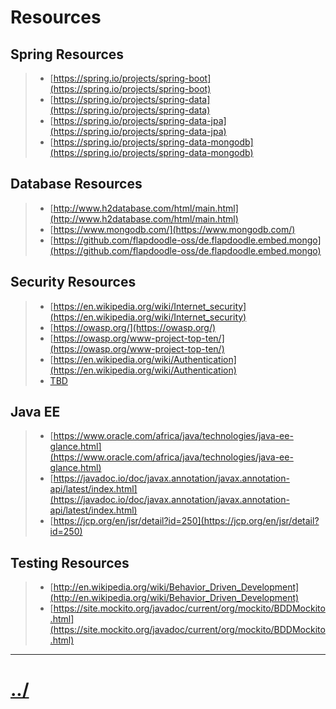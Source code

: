 # Resources

## Spring Resources
> * [https://spring.io/projects/spring-boot](https://spring.io/projects/spring-boot)
> * [https://spring.io/projects/spring-data](https://spring.io/projects/spring-data)
> * [https://spring.io/projects/spring-data-jpa](https://spring.io/projects/spring-data-jpa)
> * [https://spring.io/projects/spring-data-mongodb](https://spring.io/projects/spring-data-mongodb)


## Database Resources
> * [http://www.h2database.com/html/main.html](http://www.h2database.com/html/main.html)
> * [https://www.mongodb.com/](https://www.mongodb.com/)
> * [https://github.com/flapdoodle-oss/de.flapdoodle.embed.mongo](https://github.com/flapdoodle-oss/de.flapdoodle.embed.mongo)

## Security Resources
> * [https://en.wikipedia.org/wiki/Internet_security](https://en.wikipedia.org/wiki/Internet_security)
> * [https://owasp.org/](https://owasp.org/)
> * [https://owasp.org/www-project-top-ten/](https://owasp.org/www-project-top-ten/)
> * [https://en.wikipedia.org/wiki/Authentication](https://en.wikipedia.org/wiki/Authentication)
> * [TBD](https://baselogic.io)

## Java EE
> * [https://www.oracle.com/africa/java/technologies/java-ee-glance.html](https://www.oracle.com/africa/java/technologies/java-ee-glance.html)
> * [https://javadoc.io/doc/javax.annotation/javax.annotation-api/latest/index.html](https://javadoc.io/doc/javax.annotation/javax.annotation-api/latest/index.html)
> * [https://jcp.org/en/jsr/detail?id=250](https://jcp.org/en/jsr/detail?id=250)


## Testing Resources
> * [http://en.wikipedia.org/wiki/Behavior_Driven_Development](http://en.wikipedia.org/wiki/Behavior_Driven_Development)
> * [https://site.mockito.org/javadoc/current/org/mockito/BDDMockito.html](https://site.mockito.org/javadoc/current/org/mockito/BDDMockito.html)




---

# [../](../README.md)
